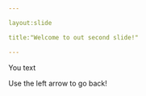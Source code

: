 ```yaml
---

layout:slide

title:"Welcome to out second slide!"

---
```


You text 

Use the left arrow to go back!
